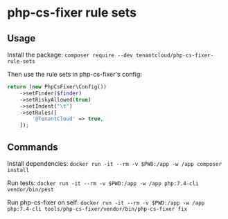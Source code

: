 # php-cs-fixer rule sets

## Usage
Install the package:
`composer require --dev tenantcloud/php-cs-fixer-rule-sets`

Then use the rule sets in php-cs-fixer's config:
```php
return (new PhpCsFixer\Config())
	->setFinder($finder)
	->setRiskyAllowed(true)
	->setIndent("\t")
	->setRules([
		'@TenantCloud' => true,
	]);
```

## Commands
Install dependencies:
`docker run -it --rm -v $PWD:/app -w /app composer install`

Run tests:
`docker run -it --rm -v $PWD:/app -w /app php:7.4-cli vendor/bin/pest`

Run php-cs-fixer on self:
`docker run -it --rm -v $PWD:/app -w /app php:7.4-cli tools/php-cs-fixer/vendor/bin/php-cs-fixer fix`
